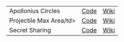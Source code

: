 <table>
  <tr>
    <td>Apollonius Circles</td>
    <td><a href="https://github.com/sriya-ps/Math/tree/main/Apollonius%20Circles">Code</a></td>
    <td><a href="https://github.com/sriya-ps/Math/wiki/Apollonius-Circles">Wiki</a></td>
  </tr>
  <tr>
    <td>Projectile Max Area/td>
    <td><a href="https://github.com/sriya-ps/Math/tree/main/Projectile%20Max%20Area">Code</a></td>
    <td><a href="https://github.com/sriya-ps/Math/wiki/Projectile-Max-Area">Wiki</a></td>
  </tr>
  <tr>
    <td>Secret Sharing</td>
    <td><a href="https://github.com/sriya-ps/Math/tree/main/Secret%20Sharing">Code</a></td>
    <td><a href="https://github.com/sriya-ps/Math/wiki/Secret-Sharing">Wiki</a></td>
  </tr>
</table>
